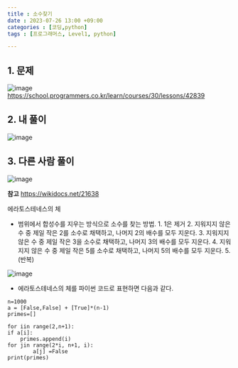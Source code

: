 ```yaml
---
title : 소수찾기
date : 2023-07-26 13:00 +09:00
categories : [코딩,python]
tags : [프로그래머스, Level1, python]

---
```

## 1. 문제

![image](https://github.com/mini0-0/mini0-0.github.io/assets/63296983/a5a1c4e8-2d55-4b3e-bc97-7276c5100059)
<https://school.programmers.co.kr/learn/courses/30/lessons/42839>

## 2. 내 풀이

![image](https://github.com/mini0-0/mini0-0.github.io/assets/63296983/dd055dd9-7bdc-4ce7-bb68-a09a2639f557)

## 3. 다른 사람 풀이

![image](https://github.com/mini0-0/mini0-0.github.io/assets/63296983/8ea393b6-407d-450a-9696-752919f1211c)


**참고**
<https://wikidocs.net/21638>

에라토스테네스의 체

- 범위에서 합성수를 지우는 방식으로 소수를 찾는 방법. 1. 1은 제거 2. 지워지지 않은 수 중 제일 작은 2를 소수로 채택하고, 나머지 2의 배수를 모두 지운다. 3. 지워지지 않은 수 중 제일 작은 3을 소수로 채택하고, 나머지 3의 배수를 모두 지운다. 4. 지워지지 않은 수 중 제일 작은 5를 소수로 채택하고, 나머지 5의 배수를 모두 지운다. 5. (반복)

![image](https://github.com/mini0-0/mini0-0.github.io/assets/63296983/95ecc230-405b-4380-91eb-61ffbc8adf8a)


- 에라토스테네스의 체를 파이썬 코드로 표현하면 다음과 같다.

```
n=1000
a = [False,False] + [True]*(n-1)
primes=[]

for iin range(2,n+1):
if a[i]:
    primes.append(i)
for jin range(2*i, n+1, i):
        a[j] =False
print(primes)
```

